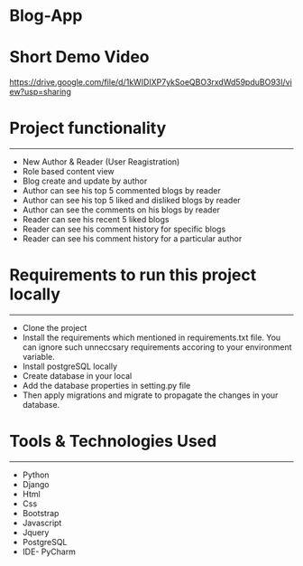 # Blog-App

# Short Demo Video
https://drive.google.com/file/d/1kWIDIXP7ykSoeQBO3rxdWd59pduBO93I/view?usp=sharing

# Project functionality
------------------------
* New Author & Reader (User Reagistration)
* Role based content view
* Blog create and update by author
* Author can see his top 5 commented blogs by reader
* Author can see his top 5 liked and disliked blogs by reader
* Author can see the comments on his blogs by reader
* Reader can see his recent 5 liked blogs
* Reader can see his comment history for specific blogs
* Reader can see his comment history for a particular author

# Requirements to run this project locally
-------------------------------------------
* Clone the project 
* Install the requirements which mentioned in requirements.txt file. You can ignore such unneccsary requirements accoring to your environment variable.
* Install postgreSQL locally
* Create database in your local
* Add the database properties in setting.py file
* Then apply migrations and migrate to propagate the changes in your database.


# Tools & Technologies Used
---------------------------
* Python
* Django
* Html
* Css
* Bootstrap
* Javascript
* Jquery
* PostgreSQL
* IDE- PyCharm

